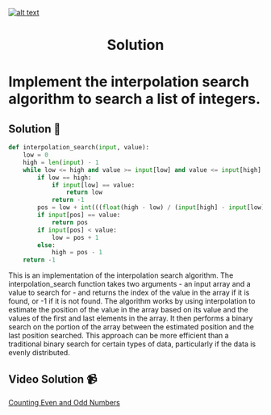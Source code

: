 <a href="https://www.core-code.io/">

![alt text](https://uploads-ssl.webflow.com/5eb2f56932c3562feab232e3/5f73550d00249e7e96c9f3de_Logo.png 'corecodeio')

</a>

<h1 align="center">Solution</h1>

# Implement the interpolation search algorithm to search a list of integers.



## Solution 🏁
    
```python
def interpolation_search(input, value):
    low = 0
    high = len(input) - 1
    while low <= high and value >= input[low] and value <= input[high]:
        if low == high:
            if input[low] == value:
                return low
            return -1
        pos = low + int(((float(high - low) / (input[high] - input[low])) * (value - input[low])))
        if input[pos] == value:
            return pos
        if input[pos] < value:
            low = pos + 1
        else:
            high = pos - 1
    return -1

```

This is an implementation of the interpolation search algorithm. 
The interpolation_search function takes two arguments - an input array and a value to search for - and returns the index of the value in the array if it is found, or -1 if it is not found. The algorithm works by using interpolation to estimate the position of the value in the array based on its value and the values of the first and last elements in the array. It then performs a binary search on the portion of the array between the estimated position and the last position searched. This approach can be more efficient than a traditional binary search for certain types of data, particularly if the data is evenly distributed.

## Video Solution 📹

[Counting Even and Odd Numbers](https://edpuzzle.com/assignments/6386b321c511ef40e3f4fb07/watch)